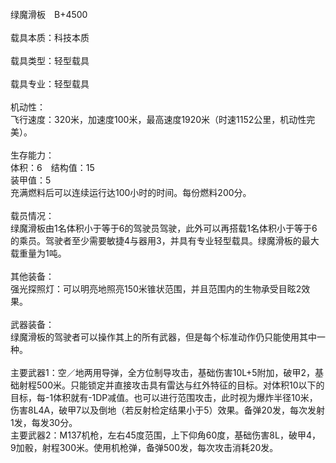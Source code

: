 <title>绿魔滑板</title>
<meta name="GENERATOR" content="WinCHM">
<meta http-equiv="Content-Type" content="text/html; charset=gb2312">
<br> 绿魔滑板　B+4500 
<br> 
<br> 载具本质：科技本质
<br> 
<br> 载具类型：轻型载具
<br>
<br> 载具专业：轻型载具
<br>  
<br> 机动性： 
<br> 飞行速度：320米，加速度100米，最高速度1920米（时速1152公里，机动性完美）。 
<br> 
<br> 生存能力： 
<br> 体积：6　结构值：15 
<br> 装甲值：5　 
<br> 充满燃料后可以连续运行达100小时的时间。每份燃料200分。 
<br> 
<br> 载员情况： 
<br> 绿魔滑板由1名体积小于等于6的驾驶员驾驶，此外可以再搭载1名体积小于等于6的乘员。驾驶者至少需要敏捷4与器用3，并具有专业轻型载具。绿魔滑板的最大载重量为1吨。 
<br> 
<br> 其他装备： 
<br> 强光探照灯：可以明亮地照亮150米锥状范围，并且范围内的生物承受目眩2效果。 
<br> 
<br> 武器装备： 
<br> 绿魔滑板的驾驶者可以操作其上的所有武器，但是每个标准动作仍只能使用其中一种。 
<br> 
<br> 主要武器1：空／地两用导弹，全方位制导攻击，基础伤害10L+5附加，破甲2，基础射程500米。只能锁定并直接攻击具有雷达与红外特征的目标。对体积10以下的目标，每-1体积就有-1DP减值。也可以进行范围攻击，此时视为爆炸半径10米，伤害8L4A，破甲7以及倒地（若反射检定结果小于5）效果。备弹20发，每次发射1发，每发30分。 
<br> 主要武器2：M137机枪，左右45度范围，上下仰角60度，基础伤害8L，破甲4，9加骰，射程300米。使用机枪弹，备弹500发，每次攻击消耗20发。